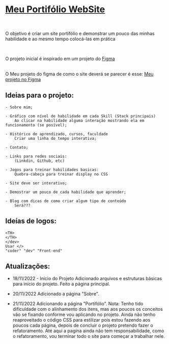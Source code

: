 <h1><a href="https://thalles-hsa.github.io/Meu-Portifolio/" target="_black">Meu Portifólio WebSite</a></h1>

<br>
<p>O objetivo é criar um site portifólio e demonstrar um pouco das minhas habilidade e ao mesmo tempo colocá-las em prática</p>
<br>
<p>O projeto inicial é inspirado em um projeto do <a href="https://www.figma.com/community/file/1162157859305054706">Figma</a></p>
<br>
O Meu projeto do figma de como o site deverá se parecer é esse: <a href="https://www.figma.com/community/file/1162157859305054706">Meu projeto no Figma</a>


## Ideias para o projeto:
		
	- Sobre mim;

	- Gráfico com nível de habilidade em cada Skill (Stack principais) 
		Ao clicar na habilidade	alguma interação mostrando ela em funcionamento (se posível);

	- Histórico de aprendizado, cursos, faculdade
		Criar uma linha do tempo interativa;

	- Contato;

	- Links para redes sociais:
		(Linkdin, Github, etc)

	- Jogos para treinar habilidades basicas:
	    Quebra-cabeça para treinar display no CSS

	- Site deve ser interativo;

	- Demostrar um pouco de cada habilidade que aprender;

	- Blog com dicas de como criar algum tipo de conteúdo
	    Será???

## Ideías de logos:

	<TH>
	</TH>
	</dev>
	Usar </>
	"coder" "dev" "Front-end"

## Atualizações:

- 18/11/2022 - 	Início do Projeto
   	Adicionado arquivos e estruturas básicas para início do projeto.
	Feito a página principal.

- 20/11/2022
	Adicionado a página "Sobre".

- 21/11/2022 
	Adicionando a página "Portifólio".
		Nota: Tenho tido dificuldade com o alinhamento dos itens, mas aos poucos os conceitos vão se fixando conforme vou aplicando no projeto.  Ainda não tenho reaproveitado o código CSS para estilizar pois estou fazendo aos poucos cada página, depois de concluir o projeto pretendo fazer o refatoramento. 
		Até aqui a pagína ainda não tem responsabilidade, como o refatoramento, vou terminar todo o site para começar a trabalhar nele. 
